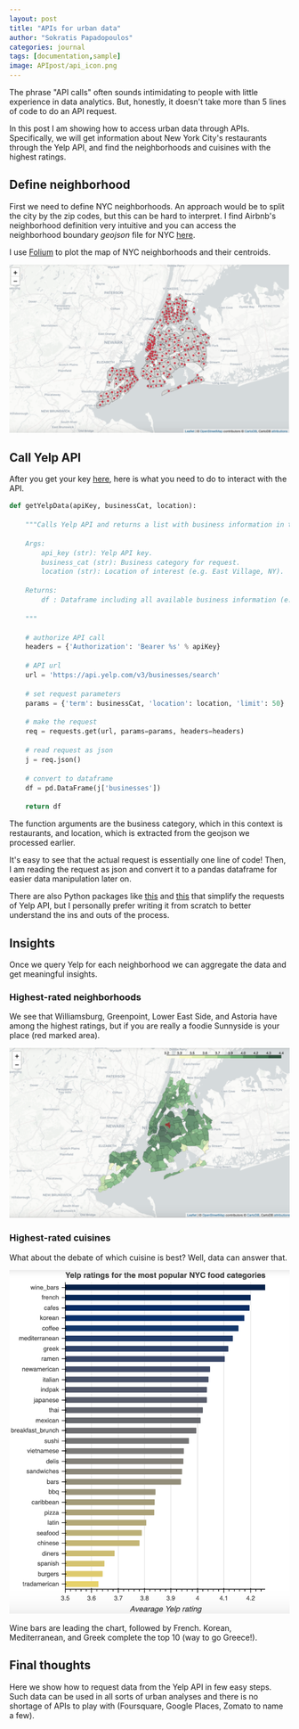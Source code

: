 ```yaml
---
layout: post
title: "APIs for urban data"
author: "Sokratis Papadopoulos"
categories: journal
tags: [documentation,sample]
image: APIpost/api_icon.png
---
```



The phrase "API calls" often sounds intimidating to people with little experience in data analytics. But, honestly, it doesn't take more than 5 lines of code to do an API request.

In this post I am showing how to access urban data through APIs. Specifically, we will get information about New York City's restaurants through the Yelp API, and find the neighborhoods and cuisines with the highest ratings. 

## Define neighborhood

First we need to define NYC neighborhoods. An approach would be to split the city by the zip codes, but this can be hard to interpret. I find Airbnb's neighborhood definition very intuitive and you can access the neighborhood boundary _geojson_ file for NYC  [here](http://data.insideairbnb.com/united-states/ny/new-york-city/2019-06-02/visualisations/neighbourhoods.geojson).

I use [Folium]([https://python-visualization.github.io/folium/](https://python-visualization.github.io/folium/)) to plot the map of NYC neighborhoods and their centroids.

![](/assets/img/APIpost/nyc_neighborhoods.png  "NYC neighborhoods")

## Call Yelp API

After you get your key [here](https://www.yelp.com/developers/v3/manage_app), here is what you need to do to interact with the API.

```python
def getYelpData(apiKey, businessCat, location):
    
    """Calls Yelp API and returns a list with business information in the given location.
    
    Args:
        api_key (str): Yelp API key.
        business_cat (str): Business category for request.
        location (str): Location of interest (e.g. East Village, NY).
    
    Returns:
        df : Dataframe including all available business information (e.g. name, rating, address, etc.)
        
    """
    
    # authorize API call
    headers = {'Authorization': 'Bearer %s' % apiKey}
    
    # API url
    url = 'https://api.yelp.com/v3/businesses/search'
    
    # set request parameters
    params = {'term': businessCat, 'location': location, 'limit': 50}
    
    # make the request
    req = requests.get(url, params=params, headers=headers)
    
    # read request as json
    j = req.json()
    
    # convert to dataframe
    df = pd.DataFrame(j['businesses'])
    
    return df
```

The function arguments are the business category, which in this context is restaurants, and location, which is extracted from the geojson we processed earlier. 

It's easy to see that the actual request is essentially one line of code! Then, I am reading the request as json and convert it to a pandas dataframe for easier data manipulation later on.

There are also Python packages like [this]([https://github.com/Yelp/yelp-python](https://github.com/Yelp/yelp-python)) and [this]([https://github.com/gfairchild/yelpapi](https://github.com/gfairchild/yelpapi)) that simplify the requests of Yelp API, but I personally prefer writing it from scratch to better understand the ins and outs of the process. 

## Insights

Once we query Yelp for each neighborhood we can aggregate the data and get meaningful insights. 

### Highest-rated neighborhoods

We see that Williamsburg, Greenpoint, Lower East Side, and Astoria have among the highest ratings, but if you are really a foodie Sunnyside is your place (red marked area). 


![](/assets/img/APIpost/choropleth.png  "Neighborhood rating choropleth")


### Highest-rated cuisines

What about the debate of which cuisine is best? Well, data can answer that. 

![](/assets/img/APIpost/cuisineYelpRatings.png  "Bar chart")

Wine bars are leading the chart, followed by French. Korean, Mediterranean, and Greek complete the top 10 (way to go Greece!). 

## Final thoughts

Here we show how to request data from the Yelp API in few easy steps. Such data can be used in all sorts of urban analyses and there is no shortage of APIs to play with (Foursquare, Google Places, Zomato to name a few). 


